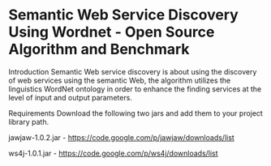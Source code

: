 # Semantic Web Service Discovery Using Wordnet - Open Source Algorithm and Benchmark

Introduction
Semantic Web service discovery is about using the discovery of web services using the semantic Web, the algorithm utilizes the linguistics WordNet ontology in order to enhance the finding services at the level of input and output parameters.


Requirements
Download the following two jars and add them to your project library path.

jawjaw-1.0.2.jar - https://code.google.com/p/jawjaw/downloads/list

ws4j-1.0.1.jar - https://code.google.com/p/ws4j/downloads/list
